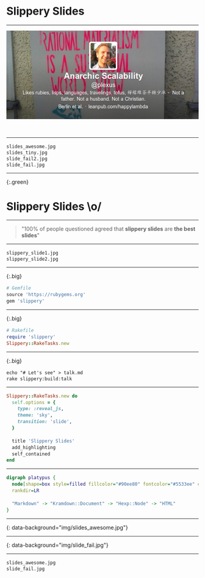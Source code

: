 # Slippery Slides

---

![](img/twitter.png)

&nbsp;

---

```imgseq
slides_awesome.jpg
slides_tiny.jpg
slide_fail2.jpg
slide_fail.jpg
```

---
{:.green}

# Slippery Slides \o/

---

> "100% of people questioned agreed that **slippery slides** are **the best slides**"

---

```imgseq
slippery_slide1.jpg
slippery_slide2.jpg
```

---
{:.big}

```ruby
# Gemfile
source 'https://rubygems.org'
gem 'slippery'
```

---
{:.big}

```ruby
# Rakefile
require 'slippery'
Slippery::RakeTasks.new
```

---
{:.big}

```shell
echo "# Let's see" > talk.md
rake slippery:build:talk
```

---

```ruby
Slippery::RakeTasks.new do
  self.options = {
    type: :reveal_js,
    theme: 'sky',
    transition: 'slide',
  }

  title 'Slippery Slides'
  add_highlighting
  self_contained
end
```

---

```dot
digraph platypus {
  node[shape=box style=filled fillcolor="#90ee80" fontcolor="#5533ee" color="#ffffff"]
  rankdir=LR

  "Markdown" -> "Kramdown::Document" -> "Hexp::Node" -> "HTML"
}
```

---
{: data-background="img/slides_awesome.jpg"}

---
{: data-background="img/slide_fail.jpg"}

---

```imgseq
slides_awesome.jpg
slide_fail.jpg
```